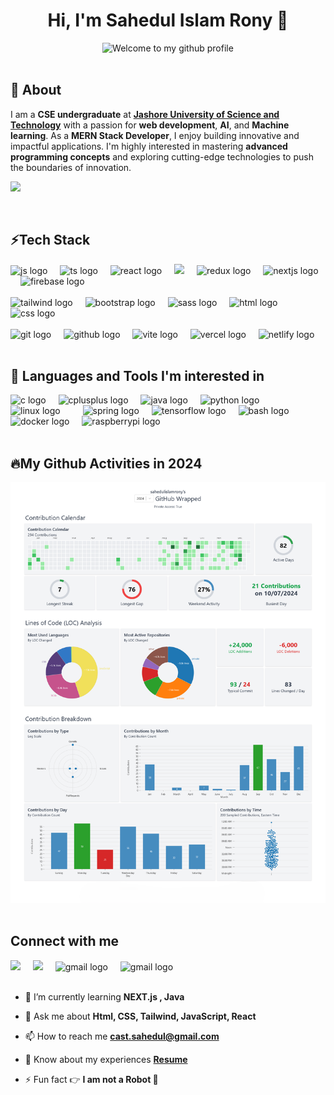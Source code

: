 <h1 align="center">
Hi, I'm Sahedul Islam Rony 👋
</h1>
<div style="display:grid;place-items:center;" align="center">
 <img src="https://readme-typing-svg.demolab.com?font=Protest+Revolution&size=35&pause=1000&color=00CCFF&background=FF2E2500&center=true&vCenter=true&width=500&height=60&lines=Welcome+to+my+Github+Profile+%E2%9C%A8" alt="Welcome to my github profile" />
</div>

<br/>

<h2 align="left"> 💫 About</h2>

I am a **CSE undergraduate** at [**Jashore University of Science and Technology**](https://just.edu.bd) with a passion for **web development**, **AI**, and **Machine learning**. As a **MERN Stack Developer**, I enjoy building innovative and impactful applications. I'm highly interested in mastering **advanced programming concepts** and exploring cutting-edge technologies to push the boundaries of innovation.

[![](https://visitcount.itsvg.in/api?id=sahedulislamrony&icon=0&color=5)](https://visitcount.itsvg.in)

<br/> 
<h2 align="left"> ⚡Tech Stack </h2>

<div align="left">

<img src="https://skillicons.dev/icons?i=js" height="30" alt="js logo"  />
<img width="12" />
<img src="https://skillicons.dev/icons?i=ts" height="30" alt="ts logo"  />
<img width="12" />
<img src="https://skillicons.dev/icons?i=react" height="30" alt="react logo"  />
<img width="12" />
<img src="https://cdn.jsdelivr.net/gh/devicons/devicon@latest/icons/reactrouter/reactrouter-original.svg" height="30"  />
<img width="12" />
<img src="https://skillicons.dev/icons?i=redux" height="30" alt="redux logo"  />
<img width="12" />
<img src="https://skillicons.dev/icons?i=nextjs" height="30" alt="nextjs logo"  />
<img width="12" />
<img src="https://skillicons.dev/icons?i=firebase" height="30" alt="firebase logo"  />
<img width="12" />

<br />
<br/> 
<img src="https://skillicons.dev/icons?i=tailwind" height="30" alt="tailwind logo"  />
<img width="12" />
<img src="https://skillicons.dev/icons?i=bootstrap" height="30" alt="bootstrap logo"  />
<img width="12" />
<img src="https://skillicons.dev/icons?i=sass" height="30" alt="sass logo"  />
<img width="12" />
<img src="https://skillicons.dev/icons?i=html" height="30" alt="html logo"  />
<img width="12" />
<img src="https://skillicons.dev/icons?i=css" height="30" alt="css logo"  />
<img width="12" />

<br />
<br/> 
<img src="https://skillicons.dev/icons?i=git" height="30" alt="git logo"  />
<img width="12" />
<img src="https://skillicons.dev/icons?i=github" height="30" alt="github logo"  />
<img width="12" />
<img src="https://skillicons.dev/icons?i=vite" height="30" alt="vite logo"  />
<img width="12" />
<img src="https://skillicons.dev/icons?i=vercel" height="30" alt="vercel logo"  />
<img width="12" />
<img src="https://skillicons.dev/icons?i=netlify" height="30" alt="netlify logo"  />

</div>

<br/> 
<h2 align="left"> 🔭 Languages and Tools I'm interested in</h2>

<div align="left">
  <img src="https://cdn.jsdelivr.net/gh/devicons/devicon/icons/c/c-original.svg" height="35" alt="c logo"  />
  <img width="12" />
  <img src="https://cdn.jsdelivr.net/gh/devicons/devicon/icons/cplusplus/cplusplus-original.svg" height="35" alt="cplusplus logo"  />
  <img width="12" />
  <img src="https://cdn.jsdelivr.net/gh/devicons/devicon/icons/java/java-original.svg" height="35" alt="java logo"  />
  <img width="12" />
  <img src="https://cdn.jsdelivr.net/gh/devicons/devicon/icons/python/python-original.svg" height="35" alt="python logo"  />
  <img width="12" />
  <img width="12" />
  <img src="https://cdn.jsdelivr.net/gh/devicons/devicon/icons/linux/linux-original.svg" height="35" alt="linux logo"  />
  <img width="12" />
  <img width="12" />
  <img src="https://cdn.jsdelivr.net/gh/devicons/devicon/icons/spring/spring-original.svg" height="35" alt="spring logo"  />
  <img width="12" />
  <img src="https://cdn.jsdelivr.net/gh/devicons/devicon/icons/tensorflow/tensorflow-original.svg" height="35" alt="tensorflow logo"  />
  <img width="12" />
  <img src="https://cdn.simpleicons.org/gnubash/4EAA25" height="35" alt="bash logo"  />
  <img width="12" />
  <img src="https://cdn.simpleicons.org/docker/2496ED" height="35" alt="docker logo"  />
  <img width="12" />
  <img src="https://cdn.jsdelivr.net/gh/devicons/devicon/icons/raspberrypi/raspberrypi-original.svg" height="35" alt="raspberrypi logo"  />
</div>

<br/> 
<h2 align="left"> 🔥My Github Activities  in 2024 </h2>

<div align="left">

<img src="2024/github.png" width="1200">

</div>

<br/>

<h2 align="left">  Connect with me</h2>

<div align="left">
  <a style="text-decoration:none;" href="https://linkedin.com/in/sahedulislamrony" >
  <img src="https://cdn.jsdelivr.net/gh/devicons/devicon@latest/icons/linkedin/linkedin-original.svg" height="30" />        
  </a> 
  <img width="12">
  <a style="text-decoration:none;" href="https://www.facebook.com/sahedulislamFB" >
  <img src="https://cdn.jsdelivr.net/gh/devicons/devicon@latest/icons/facebook/facebook-original.svg" height="30" />        
  </a>
  <img width="12">
 <a style="text-decoration:none;" href="https://x.com/i_am_sahed" > 
<img src="https://skillicons.dev/icons?i=twitter" height="30" alt="gmail logo"  /></a>
</a>
<img width="12">
 <a style="text-decoration:none;" href="mailto:sahedul.dev@gmail.com" >
 <img src="https://skillicons.dev/icons?i=gmail" height="30" alt="gmail logo"  /></a>
 
</div>
<br/> 
<div align="left" >

- 🌱 I’m currently learning **NEXT.js , Java**

- 💬 Ask me about **Html, CSS, Tailwind, JavaScript, React**

- 📫 How to reach me **cast.sahedul@gmail.com**

- 📄 Know about my experiences [**Resume**]()

- ⚡ Fun fact 👉 **I am not a Robot 🤖**
</div>
<br/>
